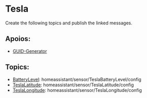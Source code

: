 # Tesla
Create the following topics and publish the linked messages.

## Apoios:
* [GUID-Generator](https://www.guidgenerator.com/)


## Topics:
* [BatteryLevel](./BatteryLevel.json): homeassistant/sensor/TeslaBatteryLevel/config
* [TeslaLatitude](./TeslaLatitude.json): homeassistant/sensor/TeslaLatitude/config
* [TeslaLongitude](./TeslaLongitude.json): homeassistant/sensor/TeslaLongitude/config


